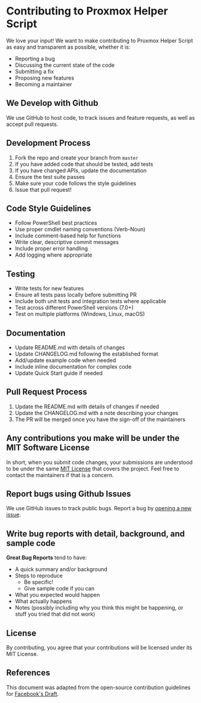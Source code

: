 # Contributing to Proxmox Helper Script

We love your input! We want to make contributing to Proxmox Helper Script as easy and transparent as possible, whether it is:

- Reporting a bug
- Discussing the current state of the code
- Submitting a fix
- Proposing new features
- Becoming a maintainer

## We Develop with Github
We use GitHub to host code, to track issues and feature requests, as well as accept pull requests.

## Development Process
1. Fork the repo and create your branch from `master`
2. If you have added code that should be tested, add tests
3. If you have changed APIs, update the documentation
4. Ensure the test suite passes
5. Make sure your code follows the style guidelines
6. Issue that pull request!

## Code Style Guidelines
- Follow PowerShell best practices
- Use proper cmdlet naming conventions (Verb-Noun)
- Include comment-based help for functions
- Write clear, descriptive commit messages
- Include proper error handling
- Add logging where appropriate

## Testing
- Write tests for new features
- Ensure all tests pass locally before submitting PR
- Include both unit tests and integration tests where applicable
- Test across different PowerShell versions (7.0+)
- Test on multiple platforms (Windows, Linux, macOS)

## Documentation
- Update README.md with details of changes
- Update CHANGELOG.md following the established format
- Add/update example code when needed
- Include inline documentation for complex code
- Update Quick Start guide if needed

## Pull Request Process
1. Update the README.md with details of changes if needed
2. Update the CHANGELOG.md with a note describing your changes
3. The PR will be merged once you have the sign-off of the maintainers

## Any contributions you make will be under the MIT Software License
In short, when you submit code changes, your submissions are understood to be under the same [MIT License](LICENSE) that covers the project. Feel free to contact the maintainers if that is a concern.

## Report bugs using Github Issues
We use GitHub issues to track public bugs. Report a bug by [opening a new issue](https://github.com/pdubbbbbs/proxmox-helper-script/issues/new).

## Write bug reports with detail, background, and sample code

**Great Bug Reports** tend to have:

- A quick summary and/or background
- Steps to reproduce
  - Be specific!
  - Give sample code if you can
- What you expected would happen
- What actually happens
- Notes (possibly including why you think this might be happening, or stuff you tried that did not work)

## License
By contributing, you agree that your contributions will be licensed under its MIT License.

## References
This document was adapted from the open-source contribution guidelines for [Facebook's Draft](https://github.com/facebook/draft-js/blob/a9316a723f9e918afde44dea68b5f9f39b7d9b00/CONTRIBUTING.md).
